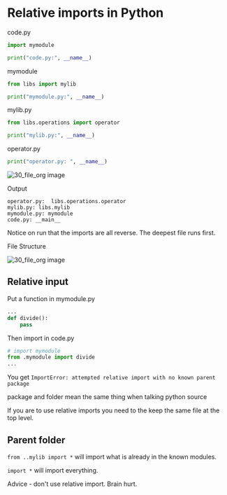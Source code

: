 # Relative imports in Python

code.py

```py
import mymodule

print("code.py:", __name__)
```

mymodule

```py
from libs import mylib

print("mymodule.py:", __name__)
```

mylib.py

```py
from libs.operations import operator

print("mylib.py:", __name__)
```

operator.py

```py
print("operator.py: ", __name__)
```

![30_file_org image]()

Output

```
operator.py:  libs.operations.operator
mylib.py: libs.mylib
mymodule.py: mymodule
code.py: __main__
```

Notice on run that the imports are all reverse. The deepest file runs first.

File Structure

![30_file_org image](https://github.com/HarrisonWelch/REST-APIs-with-Flask-and-Python-in-2023-Notes/blob/master/Screenshots/30_file_org.png)

## Relative input

Put a function in mymodule.py
```py
...
def divide():
    pass
```

Then import in code.py

```py
# import mymodule
from .mymodule import divide
...
```

You get `ImportError: attempted relative import with no known parent package`

package and folder mean the same thing when talking python source

If you are to use relative imports you need to the keep the same file at the top level.

## Parent folder

`from ..mylib import *` will import what is already in the known modules.

`import *` will import everything.

Advice - don't use relative import. Brain hurt.
